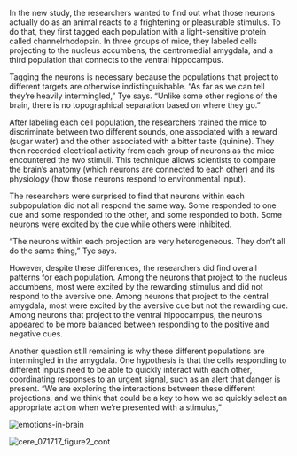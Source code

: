 In the new study, the researchers wanted to find out what those neurons actually do as an animal reacts to a frightening or pleasurable stimulus. To do that, they first tagged each population with a light-sensitive protein called channelrhodopsin. In three groups of mice, they labeled cells projecting to the nucleus accumbens, the centromedial amygdala, and a third population that connects to the ventral hippocampus. 


Tagging the neurons is necessary because the populations that project to different targets are otherwise indistinguishable. “As far as we can tell they’re heavily intermingled,” Tye says. “Unlike some other regions of the brain, there is no topographical separation based on where they go.”

After labeling each cell population, the researchers trained the mice to discriminate between two different sounds, one associated with a reward (sugar water) and the other associated with a bitter taste (quinine). They then recorded electrical activity from each group of neurons as the mice encountered the two stimuli. This technique allows scientists to compare the brain’s anatomy (which neurons are connected to each other) and its physiology (how those neurons respond to environmental input).


The researchers were surprised to find that neurons within each subpopulation did not all respond the same way. Some responded to one cue and some responded to the other, and some responded to both. Some neurons were excited by the cue while others were inhibited.

“The neurons within each projection are very heterogeneous. They don’t all do the same thing,” Tye says.

However, despite these differences, the researchers did find overall patterns for each population. Among the neurons that project to the nucleus accumbens, most were excited by the rewarding stimulus and did not respond to the aversive one. Among neurons that project to the central amygdala, most were excited by the aversive cue but not the rewarding cue. Among neurons that project to the ventral hippocampus, the neurons appeared to be more balanced between responding to the positive and negative cues.


Another question still remaining is why these different populations are intermingled in the amygdala. One hypothesis is that the cells responding to different inputs need to be able to quickly interact with each other, coordinating responses to an urgent signal, such as an alert that danger is present. “We are exploring the interactions between these different projections, and we think that could be a key to how we so quickly select an appropriate action when we’re presented with a stimulus,”


![emotions-in-brain](https://user-images.githubusercontent.com/116266413/205445062-158d2ee5-b6f0-481f-8570-ba01bd9ced0c.JPG)


![cere_071717_figure2_cont](https://user-images.githubusercontent.com/116266413/205445331-81abf958-181e-4733-8258-de010788ed4c.jpg)
